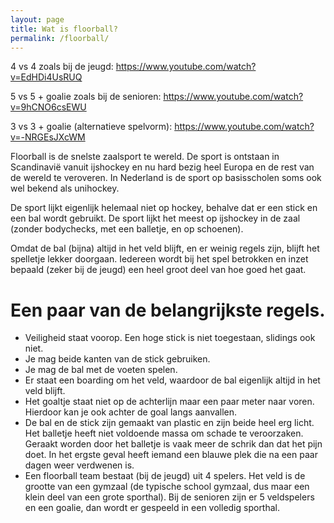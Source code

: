 ```yaml
---
layout: page
title: Wat is floorball?
permalink: /floorball/
---
```


4 vs 4 zoals bij de jeugd: https://www.youtube.com/watch?v=EdHDi4UsRUQ

5 vs 5 + goalie zoals bij de senioren: https://www.youtube.com/watch?v=9hCNO6csEWU

3 vs 3 + goalie (alternatieve spelvorm): https://www.youtube.com/watch?v=-NRGEsJXcWM

Floorball is de snelste zaalsport te wereld. De sport is ontstaan in Scandinavië vanuit ijshockey en nu hard bezig heel Europa en de rest van de wereld te veroveren. 
In Nederland is de sport op basisscholen soms ook wel bekend als unihockey.

De sport lijkt eigenlijk helemaal niet op hockey, behalve dat er een stick en een bal wordt gebruikt. De sport lijkt het meest op ijshockey in de zaal (zonder bodychecks, met een balletje, en op schoenen).

Omdat de bal (bijna) altijd in het veld blijft, en er weinig regels zijn, blijft het spelletje lekker doorgaan. Iedereen wordt bij het spel betrokken en inzet bepaald (zeker bij de jeugd) een heel groot deel van hoe goed het gaat.

# Een paar van de belangrijkste regels.
- Veiligheid staat voorop. Een hoge stick is niet toegestaan, slidings ook niet. 
- Je mag beide kanten van de stick gebruiken.
- Je mag de bal met de voeten spelen.
- Er staat een boarding om het veld, waardoor de bal eigenlijk altijd in het veld blijft.
- Het goaltje staat niet op de achterlijn maar een paar meter naar voren. Hierdoor kan je ook achter de goal langs aanvallen.
- De bal en de stick zijn gemaakt van plastic en zijn beide heel erg licht. Het balletje heeft niet voldoende massa om schade te veroorzaken. Geraakt worden door het balletje is vaak meer de schrik dan dat het pijn doet. In het ergste geval heeft iemand een blauwe plek die na een paar dagen weer verdwenen is. 
- Een floorball team bestaat (bij de jeugd) uit 4 spelers. Het veld is de grootte van een gymzaal (de typische school gymzaal, dus maar een klein deel van een grote sporthal). Bij de senioren zijn er 5 veldspelers en een goalie, dan wordt er gespeeld in een volledig sporthal. 

